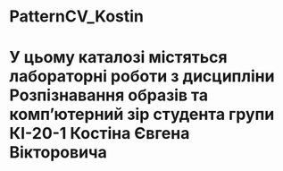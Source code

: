 # PatternCV_Kostin
# У цьому каталозі містяться лабораторні роботи з дисципліни Розпізнавання образів та комп’ютерний зір студента групи КІ-20-1 Костіна Євгена Вікторовича
